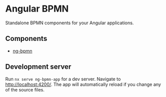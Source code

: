 # Angular BPMN

Standalone BPMN components for your Angular applications.

## Components

- [ng-bpmn](./libs/ng-bpmn/README.md)

## Development server

Run `nx serve ng-bpmn-app` for a dev server. Navigate to <http://localhost:4200/>. The app will automatically reload if you change any of the source files.

